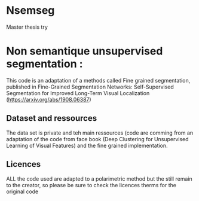 # Nsemseg
Master thesis try
# Non semantique unsupervised segmentation : 


This code is an adaptation of a methods called Fine grained segmentation, 
published in Fine-Grained Segmentation Networks: Self-Supervised Segmentation 
for Improved Long-Term Visual Localization (https://arxiv.org/abs/1908.06387)   


## Dataset and ressources  

The data set is private and teh main ressources (code are comming from an adaptation
of the code from face book (Deep Clustering for Unsupervised Learning
of Visual Features) and the fine grained implementation.  

## Licences 


ALL the code used are adapted to a polarimetric method but the still remain to
the creator, so please be sure to check the licences therms for the original code 

